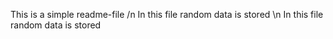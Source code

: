 This is a simple readme-file
/n In this file random data is stored
\n In this file random data is stored
